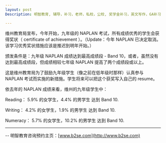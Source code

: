 ```yaml
---
layout: post
Description: 明智教育, 辅导，补习，老师，私校，公校, 奖学金补习，英文写作，GA补习辅导，大学选择，工作规划，从业规划，天才儿童是浮云，澳洲学生挫折教育，儿童空间推理，空间理解能力， 自我观对学习成绩的影响，ATAR 成绩，学校排名局限性，介绍 比较, 澳洲 墨尔本，Scholarship Tutoring, General Ability, Numerical Reasoning, Verbal Reasoning Tutoring, Writing, Universities Selection, Career Education, Career Advisors, Guidance, Melbourne Private Schools, Selective Schools, Writing tutoring, Interviews tutoring, Resume Writing, Spatial skills, Failures help gifted children，Critical and creative thinking involves reasoning, using and analysing evidence, and applying knowledge to find creative solutions to complex problems；Verbal Reasoning, Decision Making, Quantitative Reasoning, Abstract Reasoning, Situational Judgement, self-concept and school results, school marks, gender differences in STEM subjects, cognitive load theory

---
```



维州教育局宣布，今年开始，九年级的 NAPLAN 考试，所有成绩优秀的学生会获得奖状（ certificate of achievement ）。（Update：今年 NAPLAN 已决定取消。该学习优秀奖状措施应该是推迟到明年开始。）

颁发条件是：九年级 NAPLAN 成绩达到最高成绩段 - Band 10，或者，虽然没有达到最高成绩段，但成绩相较七年级 NAPLAN 提高了两个成绩段或以上。

这是维州教育局为了鼓励九年级学生（像之前在低年级时那样）认真参与 NAPLAN 考试而实施的新措施。学生将来可以把这个获奖写入自己的 resume。

依去年的 NAPLAN 成绩来看，维州的九年级学生中：

Reading：		5.9% 的女学生，4.4% 的男学生 达到 Band 10.

Writing：		4.2% 的女学生，1.9% 的男学生 达到 Band 10.

Numeracy：		5.7% 的女学生，10.2% 的男学生 达到 Band 10.



--------
-- 明智教育咨询预约主页：[www.b2se.com](http://www.b2se.com)

